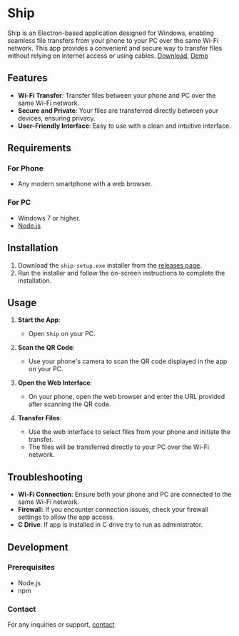 # Ship

Ship is an Electron-based application designed for Windows, enabling seamless file transfers from your phone to your PC over the same Wi-Fi network. This app provides a convenient and secure way to transfer files without relying on internet access or using cables. [Download](https://github.com/babyo77/ship/releases), [Demo](https://x.com/Tanmay11117/status/1797588308773818588)

## Features

- **Wi-Fi Transfer**: Transfer files between your phone and PC over the same Wi-Fi network.
- **Secure and Private**: Your files are transferred directly between your devices, ensuring privacy.
- **User-Friendly Interface**: Easy to use with a clean and intuitive interface.

## Requirements

### For Phone

- Any modern smartphone with a web browser.

### For PC

- Windows 7 or higher.
- [Node.js](https://nodejs.org/en)

## Installation

1. Download the `ship-setup.exe` installer from the [releases page](https://github.com/babyo77/ship/releases).
2. Run the installer and follow the on-screen instructions to complete the installation.

## Usage

1. **Start the App**:
   - Open `Ship` on your PC.

2. **Scan the QR Code**:
   - Use your phone's camera to scan the QR code displayed in the app on your PC.

3. **Open the Web Interface**:
   - On your phone, open the web browser and enter the URL provided after scanning the QR code.

4. **Transfer Files**:
   - Use the web interface to select files from your phone and initiate the transfer.
   - The files will be transferred directly to your PC over the Wi-Fi network.

## Troubleshooting

- **Wi-Fi Connection**: Ensure both your phone and PC are connected to the same Wi-Fi network.
- **Firewall**: If you encounter connection issues, check your firewall settings to allow the app access.
- **C Drive**: If app is installed in C drive try to run as administrator.

## Development

### Prerequisites

- Node.js
- npm

### Contact

For any inquiries or support, [contact](https://twitter.com/tanmay11117)
